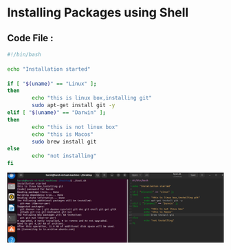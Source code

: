 # Installing Packages using Shell

## Code File :
```sh
#!/bin/bash

echo "Installation started"

if [ "$(uname)" == "Linux" ];
then
        echo "this is linux box,installing git"
        sudo apt-get install git -y
elif [ "$(uname)" == "Darwin" ];
then
        echo "this is not linux box"
        echo "this is Macos"
        sudo brew install git
else
        echo "not installing"
fi
```
<img src="https://github.com/Harsh971/Shell-Scripts/blob/main/General%20Projects/Installing%20Packages/image1.png">


